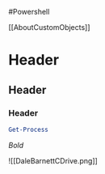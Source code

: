 #Powershell

[[AboutCustomObjects]]



# Header
## Header
### Header

```powershell
Get-Process
```

*Bold*

![[DaleBarnettCDrive.png]]